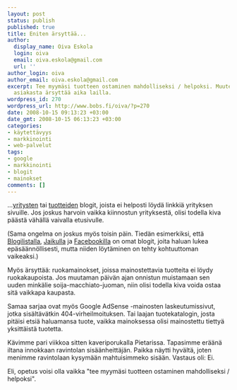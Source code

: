 ```yaml
---
layout: post
status: publish
published: true
title: Eniten ärsyttää...
author:
  display_name: Oiva Eskola
  login: oiva
  email: oiva.eskola@gmail.com
  url: ''
author_login: oiva
author_email: oiva.eskola@gmail.com
excerpt: Tee myymäsi tuotteen ostaminen mahdolliseksi / helpoksi. Muuten mahdollista
  asiakasta ärsyttää aika lailla.
wordpress_id: 270
wordpress_url: http://www.bobs.fi/oiva/?p=270
date: 2008-10-15 09:13:23 +03:00
date_gmt: 2008-10-15 06:13:23 +03:00
categories:
- käytettävyys
- markkinointi
- web-palvelut
tags:
- google
- markkinointi
- blogit
- mainokset
comments: []
---
```

<p>...<a title="Jungle Disk" href="http://blog.jungledisk.com/">yritysten</a> tai <a title="Yahoo! User Interface Blog" href="http://yuiblog.com/blog/">tuotteiden</a> blogit, joista ei helposti löydä linkkiä yrityksen sivuille. Jos joskus harvoin vaikka kiinnostun yrityksestä, olisi todella kiva päästä vähällä vaivalla etusivulle.</p>
<p>(Sama ongelma on joskus myös toisin päin. Tiedän esimerkiksi, että <a title="Blogilista: kehitysblogi" href="http://www.blogilista.fi/kehitysblogi/">Blogilistalla</a>, <a title="Jaikido Blog" href="http://www.jaiku.com/blog/">Jaikulla</a> ja <a title="The Facebook Blog" href="http://blog.facebook.com/">Facebookilla</a> on omat blogit, joita haluan lukea epäsäännöllisesti, mutta niiden löytäminen on tehty kohtuuttoman vaikeaksi.)</p>
<p>Myös ärsyttää: ruokamainokset, joissa mainostettavia tuotteita ei löydy ruokakaupoista. Jos muutaman päivän ajan onnistun muistamaan sen uuden minkälie soija-macchiato-juoman, niin olisi todella kiva voida ostaa sitä vaikkapa kaupasta.</p>
<p>Samaa sarjaa ovat myös Google AdSense -mainosten laskeutumissivut, jotka sisältävätkin 404-virheilmoituksen. Tai laajan tuotekatalogin, josta pitäisi etsiä haluamansa tuote, vaikka mainoksessa olisi mainostettu tiettyä yksittäistä tuotetta.</p>
<p>Kävimme pari viikkoa sitten kaveriporukalla Pietarissa. Tapasimme eräänä iltana innokkaan ravintolan sisäänheittäjän. Paikka näytti hyvältä, joten menimme ravintolaan kysymään mahtuisimmeko sisään. Vastaus oli: Ei.</p>
<p>Eli, opetus voisi olla vaikka "tee myymäsi tuotteen ostaminen mahdolliseksi / helpoksi".</p>
